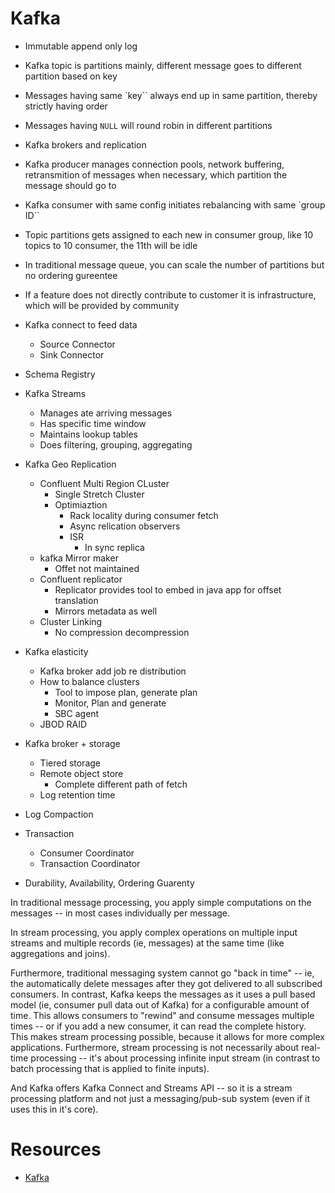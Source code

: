 # Kafka

- Immutable append only log
- Kafka topic is partitions mainly, different message goes to different partition based on key
- Messages having same `key`` always end up in same partition, thereby strictly having order
- Messages having `NULL` will round robin in different partitions
- Kafka brokers and replication
- Kafka producer manages connection pools, network buffering, retransmition of messages when necessary, which partition the message should go to
- Kafka consumer with same config initiates rebalancing with same `group ID``
- Topic partitions gets assigned to each new in consumer group, like 10 topics to 10 consumer, the 11th will be idle
- In traditional message queue, you can scale the number of partitions but no ordering gureentee
- If a feature does not directly contribute to customer it is infrastructure, which will be provided by community

- Kafka connect to feed data
    - Source Connector
    - Sink Connector
- Schema Registry
- Kafka Streams
    - Manages ate arriving messages
    - Has specific time window
    - Maintains lookup tables
    - Does filtering, grouping, aggregating

- Kafka Geo Replication
    - Confluent Multi Region CLuster
        - Single Stretch Cluster
        - Optimiaztion
            - Rack locality during consumer fetch
            - Async relication observers
            - ISR 
                - In sync replica
    - kafka Mirror maker
        - Offet not maintained
    - Confluent replicator
        - Replicator provides tool to embed in java app for offset translation
        - Mirrors metadata as well
    - Cluster Linking
        - No compression decompression

- Kafka elasticity
    - Kafka broker add job re distribution
    - How to balance clusters
        - Tool to impose plan, generate plan
        - Monitor, Plan and generate 
        - SBC agent
    - JBOD RAID

- Kafka broker + storage
    - Tiered storage
    - Remote object store
        - Complete different path of fetch
    - Log retention time

- Log Compaction
- Transaction
    - Consumer Coordinator
    - Transaction Coordinator

- Durability, Availability, Ordering Guarenty

In traditional message processing, you apply simple computations on the messages -- in most cases individually per message.

In stream processing, you apply complex operations on multiple input streams and multiple records (ie, messages) at the same time (like aggregations and joins).

Furthermore, traditional messaging system cannot go "back in time" -- ie, the automatically delete messages after they got delivered to all subscribed consumers. In contrast, Kafka keeps the messages as it uses a pull based model (ie, consumer pull data out of Kafka) for a configurable amount of time. This allows consumers to "rewind" and consume messages multiple times -- or if you add a new consumer, it can read the complete history. This makes stream processing possible, because it allows for more complex applications. Furthermore, stream processing is not necessarily about real-time processing -- it's about processing infinite input stream (in contrast to batch processing that is applied to finite inputs).

And Kafka offers Kafka Connect and Streams API -- so it is a stream processing platform and not just a messaging/pub-sub system (even if it uses this in it's core).


# Resources
- [Kafka](https://hackernoon.com/thorough-introduction-to-apache-kafka-6fbf2989bbc1)